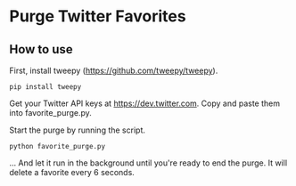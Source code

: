 Purge Twitter Favorites
===============

How to use
------------
First, install tweepy (https://github.com/tweepy/tweepy).

    pip install tweepy

Get your Twitter API keys at https://dev.twitter.com. Copy and paste them into favorite_purge.py.

Start the purge by running the script.

    python favorite_purge.py

... And let it run in the background until you're ready to end the purge. It will delete a favorite every 6 seconds.
